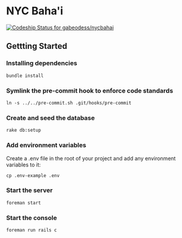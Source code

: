 # NYC Baha'i

[ ![Codeship Status for gabeodess/nycbahai](https://codeship.com/projects/19ad6cd0-bed8-0133-6033-022ad975b6ca/status?branch=master)](https://codeship.com/projects/137036)

## Gettting Started

### Installing dependencies
```
bundle install
```
### Symlink the pre-commit hook to enforce code standards
`ln -s ../../pre-commit.sh .git/hooks/pre-commit`

### Create and seed the database
```
rake db:setup
```
### Add environment variables
Create a .env file in the root of your project and add any environment variables to it:
```
cp .env-example .env
```
### Start the server
```
foreman start
```
### Start the console
```
foreman run rails c
